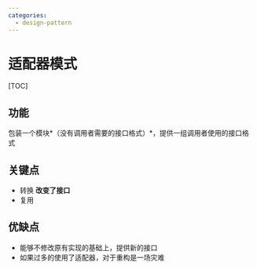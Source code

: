 ```yaml
---
categories:
  - design-pattern
---
```

# 适配器模式

[TOC]

## 功能

包装一个模块*（没有调用者需要的接口格式）*，提供一组调用者使用的接口格式

## 关键点

- 转换 **改变了接口**
- 复用

## 优缺点

- 能够不修改原有实现的基础上，提供新的接口
- 如果过多的使用了适配器，对于重构是一场灾难